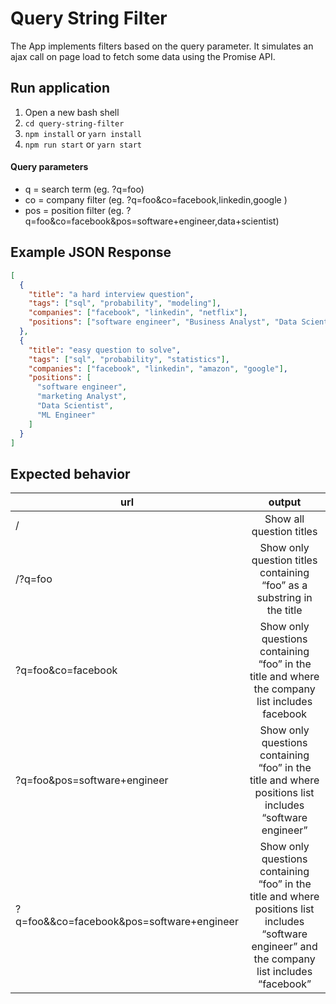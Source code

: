 # Query String Filter

The App implements filters based on the query parameter. It simulates an ajax call on page load to fetch some data using the Promise API.

## Run application

1. Open a new bash shell
2. `cd query-string-filter`
3. `npm install` or `yarn install`
4. `npm run start` or `yarn start`

#### Query parameters

- q = search term (eg. ?q=foo)
- co = company filter (eg. ?q=foo&co=facebook,linkedin,google )
- pos = position filter (eg. ?q=foo&co=facebook&pos=software+engineer,data+scientist)

## Example JSON Response

```json
[
  {
    "title": "a hard interview question",
    "tags": ["sql", "probability", "modeling"],
    "companies": ["facebook", "linkedin", "netflix"],
    "positions": ["software engineer", "Business Analyst", "Data Scientist"]
  },
  {
    "title": "easy question to solve",
    "tags": ["sql", "probability", "statistics"],
    "companies": ["facebook", "linkedin", "amazon", "google"],
    "positions": [
      "software engineer",
      "marketing Analyst",
      "Data Scientist",
      "ML Engineer"
    ]
  }
]
```

## Expected behavior

| url                                       |                                                                      output                                                                      |
| ----------------------------------------- | :----------------------------------------------------------------------------------------------------------------------------------------------: |
| /                                         |                                                             Show all question titles                                                             |
| /?q=foo                                   |                                      Show only question titles containing “foo” as a substring in the title                                      |
| ?q=foo&co=facebook                        |                          Show only questions containing “foo” in the title and where the company list includes facebook                          |
| ?q=foo&pos=software+engineer              |                     Show only questions containing “foo” in the title and where positions list includes “software engineer”                      |
| ?q=foo&&co=facebook&pos=software+engineer | Show only questions containing “foo” in the title and where positions list includes “software engineer” and the company list includes “facebook” |
